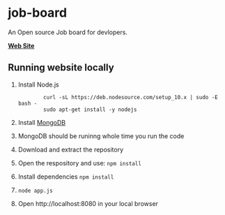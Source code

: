 


# job-board 

An Open source Job board for devlopers.

**[Web Site](https://still-journey-73014.herokuapp.com/)**  

## Running website locally 
	
 1. Install Node.js 
			

			    curl -sL https://deb.nodesource.com/setup_10.x | sudo -E bash -
    			sudo apt-get install -y nodejs 
 
 3. Install [MongoDB](https://www.mongodb.com/)
4. MongoDB should be runinng whole time you run the code	
5. Download and extract the repository
6. Open the respository and use: `npm install` 
7. Install dependencies 
	`npm install`  

8. `node app.js` 
9. Open http://localhost:8080 in your local browser 
		
	


	
	
